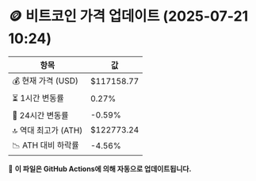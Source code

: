 # 🪙 비트코인 가격 업데이트 (2025-07-21 10:24)

| 항목                | 값 |
|--------------------|----------------|
| 💰 현재 가격 (USD) | $117158.77 |
| ⏳ 1시간 변동률    | 0.27% |
| 📆 24시간 변동률   | -0.59% |
| 🔝 역대 최고가 (ATH) | $122773.24 |
| 📉 ATH 대비 하락률 | -4.56% |

🔄 **이 파일은 GitHub Actions에 의해 자동으로 업데이트됩니다.**

